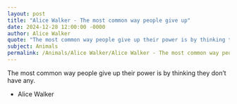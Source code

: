 ```yaml
---
layout: post
title: "Alice Walker - The most common way people give up"
date: 2024-12-28 12:00:00 -0000
author: Alice Walker
quote: "The most common way people give up their power is by thinking they don’t have any."
subject: Animals
permalink: /Animals/Alice Walker/Alice Walker - The most common way people give up
---
```


The most common way people give up their power is by thinking they don’t have any.

- Alice Walker

